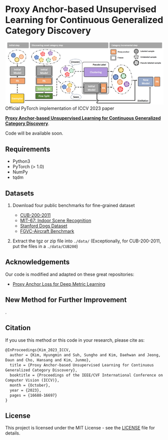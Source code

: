 
# Proxy Anchor-based Unsupervised Learning for Continuous Generalized Category Discovery
![teaser](assets/teaser.jpg)
Official PyTorch implementation of ICCV 2023 paper

[**Proxy Anchor-based Unsupervised Learning for Continuous Generalized Category Discovery**](https://arxiv.org/abs/2307.10943).

Code will be available soon.

## Requirements
- Python3
- PyTorch (> 1.0)
- NumPy
- tqdm

## Datasets
1. Download four public benchmarks for fine-grained dataset
   - [CUB-200-2011](http://www.vision.caltech.edu/visipedia-data/CUB-200-2011/CUB_200_2011.tgz)
   - [MIT-67: Indoor Scene Recognition](http://groups.csail.mit.edu/vision/LabelMe/NewImages/indoorCVPR_09.tar)
   - [Stanford Dogs Dataset](http://vision.stanford.edu/aditya86/ImageNetDogs/images.tar)
   - [FGVC-Aircraft Benchmark](https://www.robots.ox.ac.uk/~vgg/data/fgvc-aircraft/archives/fgvc-aircraft-2013b.tar.gz)

2. Extract the tgz or zip file into `./data/` (Exceptionally, for CUB-200-2011, put the files in a `./data/CUB200`)

## Acknowledgements
Our code is modified and adapted on these great repositories:

- [Proxy Anchor Loss for Deep Metric Learning](https://github.com/tjddus9597/Proxy-Anchor-CVPR2020)

## New Method for Further Improvement
.

## Citation
If you use this method or this code in your research, please cite as:

    @InProceedings{Kim_2023_ICCV,
      author = {Kim, Hyungmin and Suh, Sungho and Kim, Daehwan and Jeong, Daun and Cho, Hansang and Kim, Junmo},
      title = {Proxy Anchor-based Unsupervised Learning for Continuous Generalized Category Discovery},
      booktitle = {Proceedings of the IEEE/CVF International Conference on Computer Vision (ICCV)},
      month = {October},
      year = {2023},
      pages = {16688-16697}
    }


## License
This project is licensed under the MIT License - see the [LICENSE](LICENSE) file for details.
